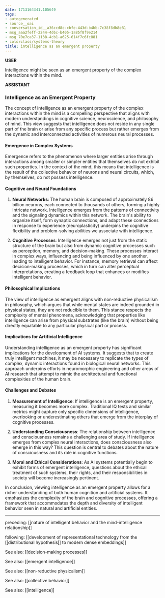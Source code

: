 ```yaml
---
date: 1713164341.105649
tags:
- autogenerated
- source__oai
- conversation_id__a36ccd8c-cbfe-443d-b4bb-7c38f8db8e81
- msg_aaa2feff-2244-4d6c-b405-1a85f8f9e214
- msg_70e7ca37-1138-4cb1-a625-614f7c6fc881
- colorclass/systems-theory
title: intelligence as an emergent property
---
```


**USER**

Intelligence might be seen as an emergent property of the complex interactions within the mind.


**ASSISTANT**

### Intelligence as an Emergent Property

The concept of intelligence as an emergent property of the complex interactions within the mind is a compelling perspective that aligns with modern understandings in cognitive science, neuroscience, and philosophy of mind. This view suggests that intelligence does not reside in any single part of the brain or arise from any specific process but rather emerges from the dynamic and interconnected activities of numerous neural processes.

#### Emergence in Complex Systems

Emergence refers to the phenomenon where larger entities arise through interactions among smaller or simpler entities that themselves do not exhibit such properties. In the context of the mind, this means that intelligence is the result of the collective behavior of neurons and neural circuits, which, by themselves, do not possess intelligence.

#### Cognitive and Neural Foundations

1. **Neural Networks**: The human brain is composed of approximately 86 billion neurons, each connected to thousands of others, forming a highly intricate network. Intelligence emerges from the patterns of connectivity and the signaling dynamics within this network. The brain's ability to organize itself, form synaptic connections, and adapt these connections in response to experience (neuroplasticity) underpins the cognitive flexibility and problem-solving abilities we associate with intelligence.

2. **Cognitive Processes**: Intelligence emerges not just from the static structure of the brain but also from dynamic cognitive processes such as perception, memory, and decision-making. These processes interact in complex ways, influencing and being influenced by one another, leading to intelligent behavior. For instance, memory retrieval can affect decision-making processes, which in turn can alter perceptual interpretations, creating a feedback loop that enhances or modifies intelligent behavior.

#### Philosophical Implications

The view of intelligence as emergent aligns with non-reductive physicalism in philosophy, which argues that while mental states are indeed grounded in physical states, they are not reducible to them. This stance respects the complexity of mental phenomena, acknowledging that properties like intelligence can arise from physical substrates (like the brain) without being directly equatable to any particular physical part or process.

#### Implications for Artificial Intelligence

Understanding intelligence as an emergent property has significant implications for the development of AI systems. It suggests that to create truly intelligent machines, it may be necessary to replicate the types of complex, dynamic interactions found in biological neural networks. This approach underpins efforts in neuromorphic engineering and other areas of AI research that attempt to mimic the architectural and functional complexities of the human brain.

#### Challenges and Debates

1. **Measurement of Intelligence**: If intelligence is an emergent property, measuring it becomes more complex. Traditional IQ tests and similar metrics might capture only specific dimensions of intelligence, overlooking or underestimating others that emerge from the interplay of cognitive processes.

2. **Understanding Consciousness**: The relationship between intelligence and consciousness remains a challenging area of study. If intelligence emerges from complex neural interactions, does consciousness also emerge in this way? This question is central to debates about the nature of consciousness and its role in cognitive functions.

3. **Moral and Ethical Considerations**: As AI systems potentially begin to exhibit forms of emergent intelligence, questions about the ethical treatment of such systems, their rights, and their responsibilities in society will become increasingly pertinent.

In conclusion, viewing intelligence as an emergent property allows for a richer understanding of both human cognition and artificial systems. It emphasizes the complexity of the brain and cognitive processes, offering a framework that accommodates the depth and diversity of intelligent behavior seen in natural and artificial entities.


---

preceding: [[nature of intelligent behavior and the mind-intelligence relationship]]  


following: [[development of representational technology from the [[distributional hypothesis]] to modern dense embeddings]]

See also: [[decision-making processes]]


See also: [[emergent intelligence]]


See also: [[non-reductive physicalism]]


See also: [[collective behavior]]


See also: [[intelligence]]